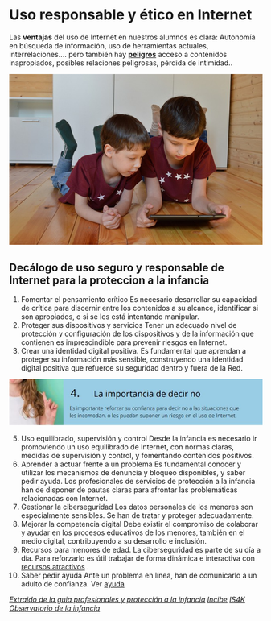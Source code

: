 # Uso responsable y ético en Internet

Las **ventajas** del uso de Internet en nuestros alumnos es clara: Autonomía en búsqueda de información, uso de herramientas actuales, interrelaciones.... pero también hay **[peligros](/seguridad/peligros.md)** acceso a contenidos inapropiados, posibles relaciones peligrosas, pérdida de intimidad..

![](/assets/ninos.jpg)

## Decálogo de uso seguro y responsable de Internet para la proteccion a la infancia


1. Fomentar el pensamiento crítico Es necesario desarrollar su capacidad de crítica para discernir entre los contenidos a su alcance, identificar si son apropiados, o si se les está intentando manipular.
2. Proteger sus dispositivos y servicios Tener un adecuado nivel de protección y configuración de los dispositivos y de la información que contienen es imprescindible para prevenir riesgos en Internet.
3. Crear una identidad digital positiva. Es fundamental que aprendan a proteger su información más sensible, construyendo una identidad digital positiva que refuerce su seguridad dentro y fuera de la Red.

![](/assets/decirno.jpg)

5. Uso equilibrado, supervisión y control Desde la infancia es necesario ir promoviendo un uso equilibrado de Internet, con normas claras, medidas de supervisión y control, y fomentando contenidos
positivos.
6. Aprender a actuar frente a un problema Es fundamental conocer y utilizar los mecanismos de denuncia y bloqueo disponibles, y saber pedir ayuda. Los profesionales de servicios de protección a la infancia han de disponer de pautas claras para afrontar las problemáticas relacionadas con Internet.
7. Gestionar la ciberseguridad Los datos personales de los menores son especialmente sensibles. Se han de tratar y proteger adecuadamente.
8. Mejorar la competencia digital Debe existir el compromiso de colaborar y ayudar en los procesos educativos de los menores, también en el medio digital, contribuyendo a su desarrollo e inclusión.
9. Recursos para menores de edad. La ciberseguridad es parte de su día a día. Para reforzarlo es útil trabajar de forma dinámica e interactiva con [recursos atractivos](/seguridad/recursos.md) .
10. Saber pedir ayuda Ante un problema en línea, han de comunicarlo a un adulto de confianza. Ver [ayuda](ayuda.md)

*[Extraido de la guia profesionales y protección a la infancia](https://www.observatoriodelainfancia.es/ficherosoia/documentos/5953_d_is4k_guia-profesionales-proteccion-infancia.pdf) [Incibe](https://www.incibe.es/) [IS4K](https://www.is4k.es/) [Observatorio de la infancia](http://www.observatoriodelainfancia.mscbs.gob.es/)*
